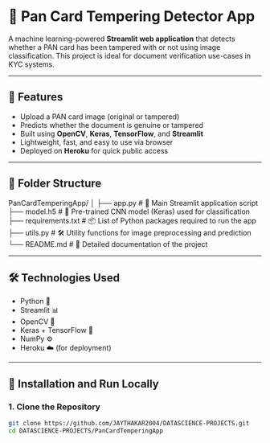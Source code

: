 # 🛂 Pan Card Tempering Detector App

A machine learning-powered **Streamlit web application** that detects whether a PAN card has been tampered with or not using image classification. This project is ideal for document verification use-cases in KYC systems.

---

## 📌 Features

- Upload a PAN card image (original or tampered)
- Predicts whether the document is genuine or tampered
- Built using **OpenCV**, **Keras**, **TensorFlow**, and **Streamlit**
- Lightweight, fast, and easy to use via browser
- Deployed on **Heroku** for quick public access

---

## 📁 Folder Structure

PanCardTemperingApp/
│
├── app.py             # 🚀 Main Streamlit application script  
├── model.h5           # 🧠 Pre-trained CNN model (Keras) used for classification  
├── requirements.txt   # 📦 List of Python packages required to run the app  
├── utils.py           # 🛠️ Utility functions for image preprocessing and prediction  
└── README.md          # 📘 Detailed documentation of the project  



---

## 🛠️ Technologies Used

- Python 🐍
- Streamlit 📊
- OpenCV 📸
- Keras + TensorFlow 🧠
- NumPy ⚙️
- Heroku ☁️ (for deployment)

---

## 🚀 Installation and Run Locally

### 1. Clone the Repository

```bash
git clone https://github.com/JAYTHAKAR2004/DATASCIENCE-PROJECTS.git
cd DATASCIENCE-PROJECTS/PanCardTemperingApp

